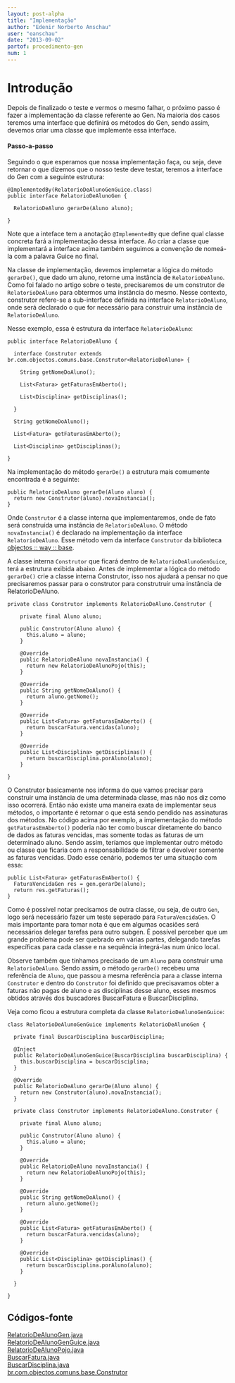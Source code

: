 ```yaml
---
layout: post-alpha
title: "Implementação"
author: "Edenir Norberto Anschau"
user: "eanschau"
date: "2013-09-02"
partof: procedimento-gen
num: 1
---
```


# Introdução<a id="topo"> </a>
Depois de finalizado o teste e vermos o mesmo falhar, o próximo passo é fazer a implementação da classe referente ao Gen.
Na maioria dos casos teremos uma interface que definirá os métodos do Gen, sendo assim, devemos criar uma classe
que implemente essa interface.

      
#### Passo-a-passo
Seguindo o que esperamos que nossa implementação faça, ou seja, deve retornar o que dizemos  que o nosso teste deve testar, teremos
a interface do Gen com a seguinte estrutura:


	@ImplementedBy(RelatorioDeAlunoGenGuice.class)
	public interface RelatorioDeAlunoGen {

	  RelatorioDeAluno gerarDe(Aluno aluno);

	}


Note que a inteface tem a anotação `@ImplementedBy` que define qual classe concreta fará a implementação dessa interface.
Ao criar a classe que implementará a interface acima também seguimos a convenção de nomeá-la com a palavra Guice no final.


Na classe de implementação, devemos implemetar a lógica do método `gerarDe()`, que dado um aluno, retorne uma instância de
`RelatorioDeAluno`. Como foi falado no artigo sobre o teste, precisaremos de um construtor de `RelatorioDeAluno` para obtermos uma instância do mesmo.
Nesse contexto, construtor refere-se a sub-interface definida na interface `RelatorioDeAluno`, onde será declarado o que for necessário para
construir uma instância de `RelatorioDeAluno`.


Nesse exemplo, essa é estrutura da interface `RelatorioDeAluno`:


	public interface RelatorioDeAluno {

	  interface Construtor extends br.com.objectos.comuns.base.Construtor<RelatorioDeAluno> {

	    String getNomeDoAluno();

	    List<Fatura> getFaturasEmAberto();

	    List<Disciplina> getDisciplinas();

	  }

	  String getNomeDoAluno();

	  List<Fatura> getFaturasEmAberto();

	  List<Disciplina> getDisciplinas();

	}


Na implementação do método `gerarDe()` a estrutura mais comumente encontrada é a seguinte:

	public RelatorioDeAluno gerarDe(Aluno aluno) {
	  return new Construtor(aluno).novaInstancia();
	}


Onde `Construtor` é a classe interna que implementaremos, onde de fato será construída uma instância de `RelatorioDeAluno`.
O método `novaInstancia()` é declarado na implementação da interface `RelatorioDeAluno`. Esse método vem da interface `Construtor` da
biblioteca [objectos :: way :: base](https://github.com/objectos/way-base).


A classe interna `Construtor` que ficará dentro de `RelatorioDeAlunoGenGuice`, terá a estrutura exibida abaixo. Antes de implementar a
lógica do método `gerarDe()` crie a classe interna Construtor, isso nos ajudará a pensar no que precisaremos passar para o construtor para
construtruir uma instância de RelatorioDeAluno.


	private class Construtor implements RelatorioDeAluno.Construtor {

	    private final Aluno aluno;

	    public Construtor(Aluno aluno) {
	      this.aluno = aluno;
	    }

	    @Override
	    public RelatorioDeAluno novaInstancia() {
	      return new RelatorioDeAlunoPojo(this);
	    }

	    @Override
	    public String getNomeDoAluno() {
	      return aluno.getNome();
	    }

	    @Override
	    public List<Fatura> getFaturasEmAberto() {
	      return buscarFatura.vencidas(aluno);
	    }

	    @Override
	    public List<Disciplina> getDisciplinas() {
	      return buscarDisciplina.porAluno(aluno);
	    }

	}

O Construtor basicamente nos informa do que vamos precisar para construir uma instância de uma determinada classe, mas não nos diz como isso ocorrerá.
Então não existe uma maneira exata de implementar seus métodos, o importante é retornar o que está sendo pendido nas assinaturas dos métodos.
No código acima por exemplo, a implementação do método `getFaturasEmAberto()` poderia não ter como buscar diretamente do banco de dados as faturas vencidas, mas
somente todas as faturas de um determinado aluno. Sendo assim, teríamos que implementar outro método ou classe que ficaria
com a responsabilidade de filtrar e devolver somente as faturas vencidas. Dado esse cenário, podemos ter uma situação com essa:

	public List<Fatura> getFaturasEmAberto() {
	  FaturaVencidaGen res = gen.gerarDe(aluno);
	  return res.getFaturas();
	}

Como é possível notar precisamos de outra classe, ou seja, de outro `Gen`, logo será necessário fazer um teste seperado para `FaturaVencidaGen`.
O mais importante para tomar nota é que em algumas ocasiões será necessários delegar tarefas para outro subgen. É possível perceber que um
grande problema pode ser quebrado em várias partes, delegando tarefas específicas para cada classe e na sequência integrá-las num único local.

Observe também que tínhamos precisado de um `Aluno` para construir uma `RelatorioDeAluno`. Sendo assim, o método `gerarDe()` recebeu uma referência de
`Aluno`, que passou a mesma referência para a classe interna `Construtor` e dentro do `Construtor` foi definido que precisavamos obter a faturas não pagas
de aluno e as disciplinas desse aluno, esses mesmos obtidos através dos buscadores BuscarFatura e BuscarDisciplina.

Veja como ficou a estrutura completa da classe `RelatorioDeAlunoGenGuice`:

	class RelatorioDeAlunoGenGuice implements RelatorioDeAlunoGen {

	  private final BuscarDisciplina buscarDisciplina;

	  @Inject
	  public RelatorioDeAlunoGenGuice(BuscarDisciplina buscarDisciplina) {
	    this.buscarDisciplina = buscarDisciplina;
	  }

	  @Override
	  public RelatorioDeAluno gerarDe(Aluno aluno) {
	    return new Construtor(aluno).novaInstancia();
	  }

	  private class Construtor implements RelatorioDeAluno.Construtor {

	    private final Aluno aluno;

	    public Construtor(Aluno aluno) {
	      this.aluno = aluno;
	    }

	    @Override
	    public RelatorioDeAluno novaInstancia() {
	      return new RelatorioDeAlunoPojo(this);
	    }

	    @Override
	    public String getNomeDoAluno() {
	      return aluno.getNome();
	    }

	    @Override
	    public List<Fatura> getFaturasEmAberto() {
	      return buscarFatura.vencidas(aluno);
	    }

	    @Override
	    public List<Disciplina> getDisciplinas() {
	      return buscarDisciplina.porAluno(aluno);
	    }

	  }

	}


## Códigos-fonte
[RelatorioDeAlunoGen.java](https://github.com/objectos/objectos-dojo/blob/7d2fef734e56519327a7260c45288cdf0d0cac38/objectos-dojo-team/src/main/java/br/com/objectos/dojo/enanschau/gen/RelatorioDeAlunoGen.java)<br>
[RelatorioDeAlunoGenGuice.java](https://github.com/objectos/objectos-dojo/blob/7d2fef734e56519327a7260c45288cdf0d0cac38/objectos-dojo-team/src/main/java/br/com/objectos/dojo/enanschau/gen/RelatorioDeAlunoGenGuice.java)<br>
[RelatorioDeAlunoPojo.java](https://github.com/objectos/objectos-dojo/blob/7d2fef734e56519327a7260c45288cdf0d0cac38/objectos-dojo-team/src/main/java/br/com/objectos/dojo/enanschau/gen/RelatorioDeAlunoPojo.java)<br>
[BuscarFatura.java](https://github.com/objectos/objectos-dojo/blob/7d2fef734e56519327a7260c45288cdf0d0cac38/objectos-dojo-team/src/main/java/br/com/objectos/dojo/enanschau/gen/BuscarFatura.java)<br>
[BuscarDisciplina.java](https://github.com/objectos/objectos-dojo/blob/7d2fef734e56519327a7260c45288cdf0d0cac38/objectos-dojo-team/src/main/java/br/com/objectos/dojo/enanschau/gen/BuscarDisciplina.java)<br>
[br.com.objectos.comuns.base.Construtor](https://github.com/objectos/way-base/blob/master/src/main/java/br/com/objectos/comuns/base/Construtor.java)<br>

